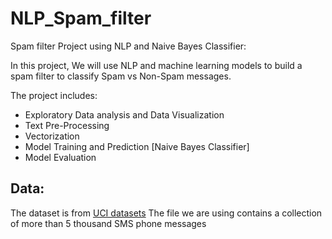 # NLP_Spam_filter
Spam filter Project using NLP and Naive Bayes Classifier:

In this project, We will use NLP and machine learning models to build a spam filter to classify Spam vs Non-Spam messages.

The project includes:

- Exploratory Data analysis and Data Visualization
- Text Pre-Processing
- Vectorization
- Model Training and Prediction [Naive Bayes Classifier]
- Model Evaluation

## Data:
The dataset is from [UCI datasets](https://archive.ics.uci.edu/ml/datasets/SMS+Spam+Collection) The file we are using contains a collection of more than 5 thousand SMS phone messages

